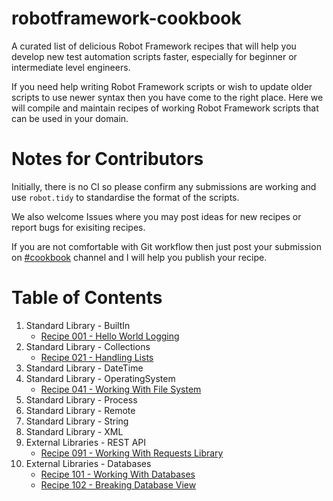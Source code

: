 # robotframework-cookbook
A curated list of delicious Robot Framework recipes that will help you develop new test automation scripts faster, especially for beginner or intermediate level engineers.

If you need help writing Robot Framework scripts or wish to update older scripts to use newer syntax then you have come to the right place.  Here we will compile and maintain recipes of working Robot Framework scripts that can be used in your domain.

# Notes for Contributors
Initially, there is no CI so please confirm any submissions are working and use `robot.tidy` to standardise the format of the scripts.

We also welcome Issues where you may post ideas for new recipes or report bugs for exisiting recipes.

If you are not comfortable with Git workflow then just post your submission on [#cookbook](https://app.slack.com/client/T07PJQ9S7/CU5RQ87K3/thread/C3C28F9DF-1582792104.080900) channel and I will help you publish your recipe.

# Table of Contents
1. Standard Library - BuiltIn
   * [Recipe 001 - Hello World Logging](src/section_01/recipe001_hello_world_logging.robot)
1. Standard Library - Collections
   * [Recipe 021 - Handling Lists](src/section_02/recipe021_handling_lists.robot)
1. Standard Library - DateTime
1. Standard Library - OperatingSystem
   * [Recipe 041 - Working With File System](src/section_04/recipe041_working_with_file_system.robot)
1. Standard Library - Process
1. Standard Library - Remote
1. Standard Library - String
1. Standard Library - XML
1. External Libraries - REST API
   * [Recipe 091 - Working With Requests Library](src/section_09/recipe091_working_with_requests_library.robot)
1. External Libraries - Databases
   * [Recipe 101 - Working With Databases](src/section_10/recipe101_working_with_databases.robot)
   * [Recipe 102 - Breaking Database View](src/section_10/recipe102_breaking_database_view.robot)
